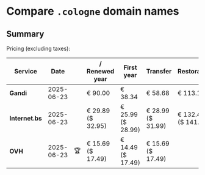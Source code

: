 # Compare `.cologne` domain names

## Summary

Pricing (excluding taxes):

| Service | Date |  | / Renewed year | First year | Transfer | Restoration |
|--|--|--|--|--|--|--|
| **Gandi** | 2025-06-23 |  | € 90.00 | € 38.34 | € 58.68 | € 113.12 |
| **Internet.bs** | 2025-06-23 |  | € 29.89<br>($ 32.95) | € 25.99<br>($ 28.99) | € 28.99<br>($ 31.99) | € 132.45<br>($ 141.25) |
| **OVH** | 2025-06-23 | 🏆 | € 15.69<br>($ 17.49) | € 14.49<br>($ 17.49) | € 15.69<br>($ 17.49) |  |
